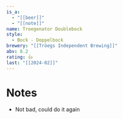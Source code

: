 ```yaml
---
is_a:
  - "[[beer]]"
  - "[[note]]"
name: Troegenator Doublebock
style:
  - Bock - Doppelbock
brewery: "[[Tröegs Independent Brewing]]"
abv: 8.2
rating: 👍
last: "[[2024-02]]"
---
```

# Notes
- Not bad, could do it again
